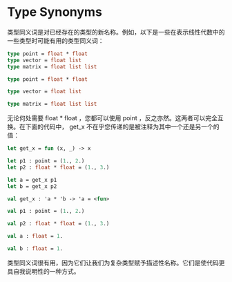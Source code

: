 # Type Synonyms

类型同义词是对已经存在的类型的新名称。例如，以下是一些在表示线性代数中的一些类型时可能有用的类型同义词：

```ocaml
type point = float * float
type vector = float list
type matrix = float list list
```

```ocaml
type point = float * float
```

```ocaml
type vector = float list
```

```ocaml
type matrix = float list list
```

无论何处需要 float * float ，您都可以使用 point ，反之亦然。这两者可以完全互换。在下面的代码中， get_x 不在乎您传递的是被注释为其中一个还是另一个的值：

```ocaml
let get_x = fun (x, _) -> x

let p1 : point = (1., 2.)
let p2 : float * float = (1., 3.)

let a = get_x p1
let b = get_x p2
```

```ocaml
val get_x : 'a * 'b -> 'a = <fun>
```

```ocaml
val p1 : point = (1., 2.)
```

```ocaml
val p2 : float * float = (1., 3.)
```

```ocaml
val a : float = 1.
```

```ocaml
val b : float = 1.
```

类型同义词很有用，因为它们让我们为复杂类型赋予描述性名称。它们是使代码更具自我说明性的一种方式。

